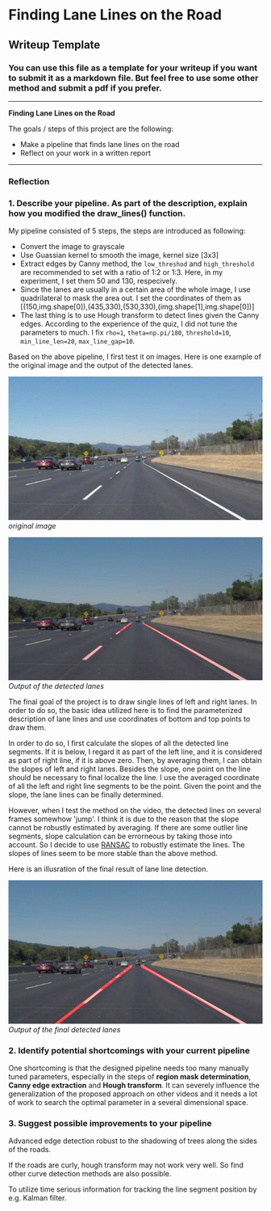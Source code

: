 # **Finding Lane Lines on the Road** 

## Writeup Template

### You can use this file as a template for your writeup if you want to submit it as a markdown file. But feel free to use some other method and submit a pdf if you prefer.

---

**Finding Lane Lines on the Road**

The goals / steps of this project are the following:
* Make a pipeline that finds lane lines on the road
* Reflect on your work in a written report


[//]: # (Image References)

[image1]: ./test_images/solidWhiteCurve.jpg "Grayscale"
[image2]: ./test_images_output/solidWhiteCurve_lane.png
[image3]: ./test_images_output/solidWhiteCurve_lane_new_draw.png
---

### Reflection

### 1. Describe your pipeline. As part of the description, explain how you modified the draw_lines() function.

My pipeline consisted of 5 steps, the steps are introduced as following:

* Convert the image to grayscale
* Use Guassian kernel to smooth the image, kernel size [3x3]
* Extract edges by Canny method, the `low_threshod` and `high_threshold` are recommended to set with a ratio of 1:2 or 1:3. Here, in my experiment, I set them 50 and 130, respecively.
* Since the lanes are usually in a certain area of the whole image, I use quadrilateral to mask the area out. I set the coordinates of them as [(150,img.shape[0]),(435,330),(530,330),(img.shape[1],img.shape[0])]
* The last thing is to use Hough transform to detect lines given the Canny edges. According to the experience of the quiz, I did not tune the parameters to much. I fix `rho=1`, `theta=np.pi/180`, `threshold=10`, `min_line_len=20`, `max_line_gap=10`.

Based on the above pipeline, I first test it on images. Here is one example of the original image and the output of the detected lanes.

![alt text][image1]
*original image*

![alt text][image2]
*Output of the detected lanes*

The final goal of the project is to draw single lines of left and right lanes. In order to do so, the basic idea utilized here is to find the parameterized description of lane lines and use coordinates of bottom and top points to draw them. 

In order to do so, I first calculate the slopes of all the detected line segments. If it is below, I regard it as part of the left line, and it is considered as part of right line, if it is above zero. Then, by averaging them, I can obtain the slopes of left and right lanes. Besides the slope, one point on the line should be necessary to final localize the line. I use the averaged coordinate of all the left and right line segments to be the point. Given the point and the slope, the lane lines can be finally determined. 

However, when I test the method on the video, the detected lines on several frames somewhow 'jump'. I think it is due to the reason that the slope cannot be robustly estimated by averaging. If there are some outlier line segments, slope calculation can be errorneous by taking those into account. So I decide to use [RANSAC](https://scikit-learn.org/stable/auto_examples/linear_model/plot_ransac.html#sphx-glr-auto-examples-linear-model-plot-ransac-py) to robustly estimate the lines. The slopes of lines seem to be more stable than the above method.  

Here is an illusration of the final result of lane line detection.

![alt text][image3]
*Output of the final detected lanes*


### 2. Identify potential shortcomings with your current pipeline


One shortcoming is that the designed pipeline needs too many manually tuned parameters, especially in the steps of **region mask determination**, **Canny edge extraction** and **Hough transform**. It can severely influence the generalization of the proposed approach on other videos and it needs a lot of work to search the optimal parameter in a several dimensional space. 



### 3. Suggest possible improvements to your pipeline

Advanced edge detection robust to the shadowing of trees along the sides of the roads. 

If the roads are curly, hough transform may not work very well. So find other curve detection methods are also possible.

To utilize time serious information for tracking the line segment position by e.g. Kalman filter. 